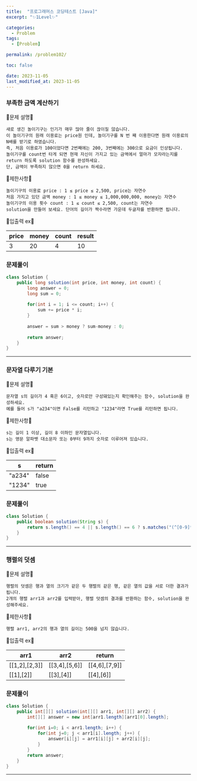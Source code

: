 ```yaml
---
title:  "프로그래머스 코딩테스트 [Java]"
excerpt: "✨1Level✨"

categories:
  - Problem
tags:
  - [Problem]

permalink: /problem102/

toc: false

date: 2023-11-05
last_modified_at: 2023-11-05
---
```


### 부족한 금액 계산하기

💫문제 설명💫

```
새로 생긴 놀이기구는 인기가 매우 많아 줄이 끊이질 않습니다.
이 놀이기구의 원래 이용료는 price원 인데, 놀이기구를 N 번 째 이용한다면 원래 이용료의 N배를 받기로 하였습니다.
즉, 처음 이용료가 100이었다면 2번째에는 200, 3번째에는 300으로 요금이 인상됩니다.
놀이기구를 count번 타게 되면 현재 자신이 가지고 있는 금액에서 얼마가 모자라는지를 return 하도록 solution 함수를 완성하세요.
단, 금액이 부족하지 않으면 0을 return 하세요.
```

💫제한사항💫

```
놀이기구의 이용료 price : 1 ≤ price ≤ 2,500, price는 자연수
처음 가지고 있던 금액 money : 1 ≤ money ≤ 1,000,000,000, money는 자연수
놀이기구의 이용 횟수 count : 1 ≤ count ≤ 2,500, count는 자연수
solution을 만들어 보세요. 단어의 길이가 짝수라면 가운데 두글자를 반환하면 됩니다.
```

💫입출력 ex💫

|price|money|count|result|
|---|---|---|---|
|3|20|4|10|

### 문제풀이

```java
class Solution {
    public long solution(int price, int money, int count) {
        long answer = 0;
        long sum = 0;
        
        for(int i = 1; i <= count; i++) {
            sum += price * i;            
        }
        
        answer = sum > money ? sum-money : 0;
        
        return answer;
    }
}
```

<hr>

### 문자열 다루기 기본

💫문제 설명💫

```
문자열 s의 길이가 4 혹은 6이고, 숫자로만 구성돼있는지 확인해주는 함수, solution을 완성하세요.
예를 들어 s가 "a234"이면 False를 리턴하고 "1234"라면 True를 리턴하면 됩니다.
```

💫제한사항💫

```
s는 길이 1 이상, 길이 8 이하인 문자열입니다.
s는 영문 알파벳 대소문자 또는 0부터 9까지 숫자로 이루어져 있습니다.
```

💫입출력 ex💫

|s|return|
|---|---|
|"a234"|false|
|"1234"|true|

### 문제풀이

```java
class Solution {
    public boolean solution(String s) {
        return s.length() == 4 || s.length() == 6 ? s.matches("(^[0-9]*$)") : false;
    }
}
```

<hr>

### 행렬의 덧셈

💫문제 설명💫

```
행렬의 덧셈은 행과 열의 크기가 같은 두 행렬의 같은 행, 같은 열의 값을 서로 더한 결과가 됩니다.
2개의 행렬 arr1과 arr2를 입력받아, 행렬 덧셈의 결과를 반환하는 함수, solution을 완성해주세요.
```

💫제한사항💫

```
행렬 arr1, arr2의 행과 열의 길이는 500을 넘지 않습니다.
```

💫입출력 ex💫

|arr1|arr2|return|
|---|---|---|
|[[1,2],[2,3]]|[[3,4],[5,6]]|[[4,6],[7,9]]|
|[[1],[2]]|[[3],[4]]|[[4],[6]]|

### 문제풀이

```java
class Solution {
    public int[][] solution(int[][] arr1, int[][] arr2) {
        int[][] answer = new int[arr1.length][arr1[0].length];
        
        for(int i=0; i < arr1.length; i++) {
            for(int j=0; j < arr1[i].length; j++) {
                answer[i][j] = arr1[i][j] + arr2[i][j];
            }
        }
        return answer;
    }
}
```

<hr>
